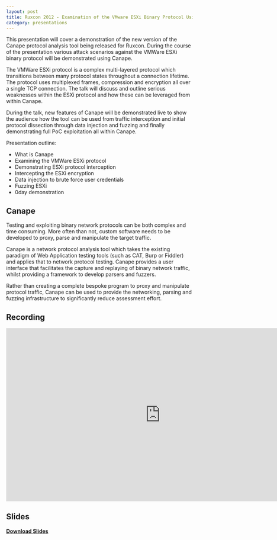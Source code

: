 ```yaml
---
layout: post
title: Ruxcon 2012 - Examination of the VMware ESXi Binary Protocol Using CANAPE
category: presentations
---
```


This presentation will cover a demonstration of the new version of the Canape protocol analysis tool being released for Ruxcon. During the course of the presentation various attack scenarios against the VMWare ESXi binary protocol will be demonstrated using Canape.

<!--more-->

The VMWare ESXi protocol is a complex multi-layered protocol which transitions between many protocol states throughout a connection lifetime. The protocol uses multiplexed frames, compression and encryption all over a single TCP connection. The talk will discuss and outline serious weaknesses within the ESXi protocol and how these can be leveraged from within Canape.

During the talk, new features of Canape will be demonstrated live to show the audience how the tool can be used from traffic interception and initial protocol dissection through data injection and fuzzing and finally demonstrating full PoC exploitation all within Canape.

Presentation outline:
* What is Canape
* Examining the VMWare ESXi protocol
* Demonstrating ESXi protocol interception
* Intercepting the ESXi encryption
* Data injection to brute force user credentials
* Fuzzing ESXi
* 0day demonstration

## Canape

Testing and exploiting binary network protocols can be both complex and time consuming. More often than not, custom software needs to be developed to proxy, parse and manipulate the target traffic.

Canape is a network protocol analysis tool which takes the existing paradigm of Web Application testing tools (such as CAT, Burp or Fiddler) and applies that to network protocol testing. Canape provides a user interface that facilitates the capture and replaying of binary network traffic, whilst providing a framework to develop parsers and fuzzers.

Rather than creating a complete bespoke program to proxy and manipulate protocol traffic, Canape can be used to provide the networking, parsing and fuzzing infrastructure to significantly reduce assessment effort.

## Recording
<iframe width="832" height="468" src="https://www.youtube.com/embed/rR7jdzl_NNc" frameborder="0" allow="accelerometer; autoplay; encrypted-media; gyroscope; picture-in-picture" allowfullscreen></iframe>

## Slides
<script async class="speakerdeck-embed" data-id="93783ca26a8846bfa19801e209126f5a" data-ratio="1.33333333333333" src="//speakerdeck.com/assets/embed.js"></script>

[**Download Slides**](https://drive.google.com/open?id=1csR7JaRBo9CvlYZvnRG_yo5Zwfwa3n3N)
